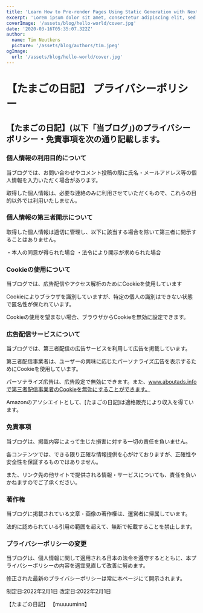 ```yaml
---
title: 'Learn How to Pre-render Pages Using Static Generation with Next.js'
excerpt: 'Lorem ipsum dolor sit amet, consectetur adipiscing elit, sed do eiusmod tempor incididunt ut labore et dolore magna aliqua. Praesent elementum facilisis leo vel fringilla est ullamcorper eget. At imperdiet dui accumsan sit amet nulla facilities morbi tempus.'
coverImage: '/assets/blog/hello-world/cover.jpg'
date: '2020-03-16T05:35:07.322Z'
author:
  name: Tim Neutkens
  picture: '/assets/blog/authors/tim.jpeg'
ogImage:
  url: '/assets/blog/hello-world/cover.jpg'
---
```


# 【たまごの日記】 プライバシーポリシー

## 【たまごの日記】(以下「当ブログ」)のプライバシーポリシー・免責事項を次の通り記載します。

### 個人情報の利用目的について

当ブログでは、お問い合わせやコメント投稿の際に氏名・メールアドレス等の個人情報を入力いただく場合があります。

取得した個人情報は、必要な連絡のみに利用させていただくもので、これらの目的以外では利用いたしません。

### 個人情報の第三者開示について

取得した個人情報は適切に管理し、以下に該当する場合を除いて第三者に開示することはありません。

・本人の同意が得られた場合
・法令により開示が求められた場合

### Cookieの使用について

当ブログでは、広告配信やアクセス解析のためにCookieを使用しています

Cookieによりブラウザを識別していますが、特定の個人の識別はできない状態で匿名性が保たれています。

Cookieの使用を望まない場合、ブラウザからCookieを無効に設定できます。

### 広告配信サービスについて

当ブログでは、第三者配信の広告サービスを利用して広告を掲載しています。

第三者配信事業者は、ユーザーの興味に応じたパーソナライズ広告を表示するためにCookieを使用しています。

パーソナライズ広告は、広告設定で無効にできます。また、www.aboutads.infoで第三者配信事業者のCookieを無効にすることができます。

Amazonのアソシエイトとして、[たまごの日記]は適格販売により収入を得ています。

### 免責事項

当ブログは、掲載内容によって生じた損害に対する一切の責任を負いません。

各コンテンツでは、できる限り正確な情報提供を心がけておりますが、正確性や安全性を保証するものではありません。

また、リンク先の他サイトで提供される情報・サービスについても、責任を負いかねますのでご了承ください。

### 著作権

当ブログに掲載されている文章・画像の著作権は、運営者に帰属しています。

法的に認められている引用の範囲を超えて、無断で転載することを禁止します。

### プライバシーポリシーの変更

当ブログは、個人情報に関して適用される日本の法令を遵守するとともに、本プライバシーポリシーの内容を適宜見直して改善に努めます。

修正された最新のプライバシーポリシーは常に本ページにて開示されます。

制定日:2022年2月1日
改定日:2022年2月1日

【たまごの日記】
【muuuuminn】

